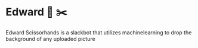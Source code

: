 # Edward 🤖 ✂️

Edward Scissorhands is a slackbot that utilizes machinelearning to drop the background of any uploaded picture
